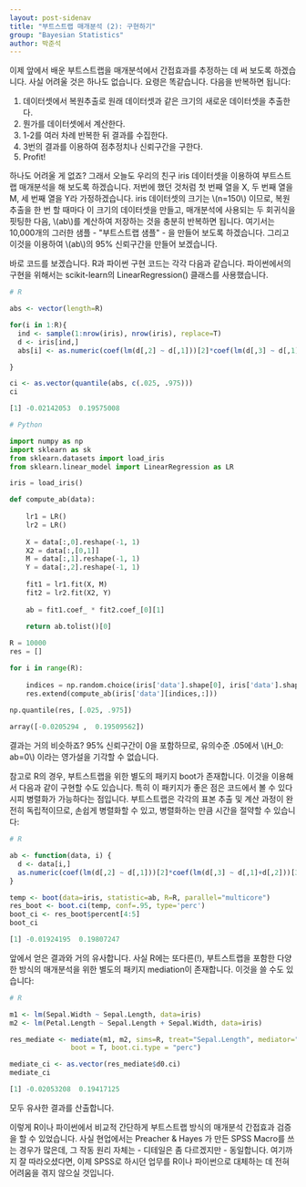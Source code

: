 ```yaml
---
layout: post-sidenav
title: "부트스트랩 매개분석 (2): 구현하기"
group: "Bayesian Statistics"
author: 박준석
---
```


이제 앞에서 배운 부트스트랩을 매개분석에서 간접효과를 추정하는 데 써 보도록 하겠습니다. 사실 어려울 것은 하나도 없습니다. 요령은 똑같습니다. 다음을 반복하면 됩니다:

1. 데이터셋에서 복원추출로 원래 데이터셋과 같은 크기의 새로운 데이터셋을 추출한다.
2. 뭔가를 데이터셋에서 계산한다.
3. 1-2를 여러 차례 반복한 뒤 결과를 수집한다.
4. 3번의 결과를 이용하여 점추정치나 신뢰구간을 구한다.
5. Profit!

하나도 어려울 게 없죠? 그래서 오늘도 우리의 친구 iris 데이터셋을 이용하여 부트스트랩 매개분석을 해 보도록 하겠습니다. 저번에 했던 것처럼 첫 번째 열을 X, 두 번째 열을 M, 세 번째 열을 Y라 가정하겠습니다. iris 데이터셋의 크기는 \\(n=150\\) 이므로, 복원추출을 한 번 할 때마다 이 크기의 데이터셋을 만들고, 매개분석에 사용되는 두 회귀식을 핏팅한 다음, \\(ab\\)를 계산하여 저장하는 것을 충분히 반복하면 됩니다. 여기서는 10,000개의 그러한 샘플 - "부트스트랩 샘플" - 을 만들어 보도록 하겠습니다. 그리고 이것을 이용하여 \\(ab\\)의 95% 신뢰구간을 만들어 보겠습니다.

바로 코드를 보겠습니다. R과 파이썬 구현 코드는 각각 다음과 같습니다. 파이썬에서의 구현을 위해서는 scikit-learn의 LinearRegression() 클래스를 사용했습니다.

```r
# R

abs <- vector(length=R)

for(i in 1:R){
  ind <- sample(1:nrow(iris), nrow(iris), replace=T)
  d <- iris[ind,]
  abs[i] <- as.numeric(coef(lm(d[,2] ~ d[,1]))[2]*coef(lm(d[,3] ~ d[,1]+d[,2]))[3])

}

ci <- as.vector(quantile(abs, c(.025, .975)))
ci
```
```r
[1] -0.02142053  0.19575008
```
```python
# Python

import numpy as np
import sklearn as sk
from sklearn.datasets import load_iris
from sklearn.linear_model import LinearRegression as LR

iris = load_iris()

def compute_ab(data):
    
    lr1 = LR()
    lr2 = LR()
    
    X = data[:,0].reshape(-1, 1)
    X2 = data[:,[0,1]]
    M = data[:,1].reshape(-1, 1)
    Y = data[:,2].reshape(-1, 1)
    
    fit1 = lr1.fit(X, M)
    fit2 = lr2.fit(X2, Y)
    
    ab = fit1.coef_ * fit2.coef_[0][1]
    
    return ab.tolist()[0]

R = 10000
res = []

for i in range(R):
    
    indices = np.random.choice(iris['data'].shape[0], iris['data'].shape[0], replace=True)
    res.extend(compute_ab(iris['data'][indices,:]))
    
np.quantile(res, [.025, .975])    
```
```python
array([-0.0205294 ,  0.19509562])
```

결과는 거의 비슷하죠? 95% 신뢰구간이 0을 포함하므로, 유의수준 .05에서 \\(H_0: ab=0\\) 이라는 영가설을 기각할 수 없습니다.

참고로 R의 경우, 부트스트랩을 위한 별도의 패키지 boot가 존재합니다. 이것을 이용해서 다음과 같이 구현할 수도 있습니다. 특히 이 패키지가 좋은 점은 코드에서 볼 수 있다시피 병렬화가 가능하다는 점입니다. 부트스트랩은 각각의 표본 추출 및 계산 과정이 완전히 독립적이므로, 손쉽게 병렬화할 수 있고, 병렬화하는 만큼 시간을 절약할 수 있습니다:

```r
# R

ab <- function(data, i) {
  d <- data[i,]
  as.numeric(coef(lm(d[,2] ~ d[,1]))[2]*coef(lm(d[,3] ~ d[,1]+d[,2]))[3])
}

temp <- boot(data=iris, statistic=ab, R=R, parallel="multicore")
res_boot <- boot.ci(temp, conf=.95, type='perc')
boot_ci <- res_boot$percent[4:5]
boot_ci
```
```r
[1] -0.01924195  0.19807247
```

앞에서 얻은 결과와 거의 유사합니다. 사실 R에는 또다른(!), 부트스트랩을 포함한 다양한 방식의 매개분석을 위한 별도의 패키지 mediation이 존재합니다. 이것을 쓸 수도 있습니다:

```r
# R

m1 <- lm(Sepal.Width ~ Sepal.Length, data=iris)
m2 <- lm(Petal.Length ~ Sepal.Length + Sepal.Width, data=iris)

res_mediate <- mediate(m1, m2, sims=R, treat="Sepal.Length", mediator="Sepal.Width",
               boot = T, boot.ci.type = "perc")

mediate_ci <- as.vector(res_mediate$d0.ci)
mediate_ci
```
```r
[1] -0.02053208  0.19417125
```

모두 유사한 결과를 산출합니다.

이렇게 R이나 파이썬에서 비교적 간단하게 부트스트랩 방식의 매개분석 간접효과 검증을 할 수 있었습니다. 사실 현업에서는 Preacher & Hayes 가 만든 SPSS Macro를 쓰는 경우가 많은데, 그 작동 원리 자체는 - 디테일은 좀 다르겠지만 - 동일합니다. 여기까지 잘 따라오셨다면, 이제 SPSS로 하시던 업무를 R이나 파이썬으로 대체하는 데 전혀 어려움을 겪지 않으실 것입니다.
